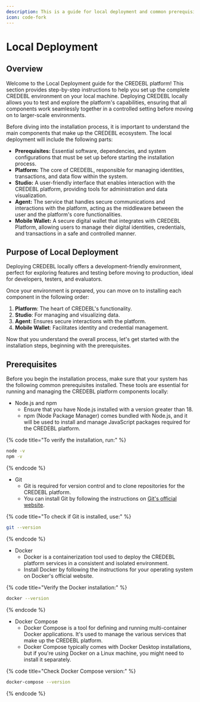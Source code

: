 ```yaml
---
description: This is a guide for local deployment and common prerequisites
icon: code-fork
---
```


# Local Deployment

## Overview

Welcome to the Local Deployment guide for the CREDEBL platform! This section provides step-by-step instructions to help you set up the complete CREDEBL environment on your local machine. Deploying CREDEBL locally allows you to test and explore the platform's capabilities, ensuring that all components work seamlessly together in a controlled setting before moving on to larger-scale environments.

Before diving into the installation process, it is important to understand the main components that make up the CREDEBL ecosystem. The local deployment will include the following parts:

* **Prerequisites:** Essential software, dependencies, and system configurations that must be set up before starting the installation process.
* **Platform:** The core of CREDEBL, responsible for managing identities, transactions, and data flow within the system.
* **Studio:** A user-friendly interface that enables interaction with the CREDEBL platform, providing tools for administration and data visualization.
* **Agent:** The service that handles secure communications and interactions with the platform, acting as the middleware between the user and the platform's core functionalities.
* **Mobile Wallet:** A secure digital wallet that integrates with CREDEBL Platform, allowing users to manage their digital identities, credentials, and transactions in a safe and controlled manner.

## Purpose of Local Deployment

Deploying CREDEBL locally offers a development-friendly environment, perfect for exploring features and testing before moving to production, ideal for developers, testers, and evaluators.

Once your environment is prepared, you can move on to installing each component in the following order:

1. **Platform**: The heart of CREDEBL's functionality.
2. **Studio**: For managing and visualizing data.
3. **Agent**: Ensures secure interactions with the platform.
4. **Mobile Wallet**: Facilitates identity and credential management.

Now that you understand the overall process, let's get started with the installation steps, beginning with the prerequisites.

## Prerequisites

Before you begin the installation process, make sure that your system has the following common prerequisites installed. These tools are essential for running and managing the CREDEBL platform components locally:

* Node.js and npm
  * Ensure that you have Node.js installed with a version greater than 18.&#x20;
  * npm (Node Package Manager) comes bundled with Node.js, and it will be used to install and manage JavaScript packages required for the CREDEBL platform.

{% code title="To verify the installation, run:" %}
```sh
node -v
npm -v
```
{% endcode %}

* Git
  * Git is required for version control and to clone repositories for the CREDEBL platform.
  * You can install Git by following the instructions on [Git's official website](https://git-scm.com/).

{% code title="To check if Git is installed, use:" %}
```sh
git --version
```
{% endcode %}

* Docker
  * Docker is a containerization tool used to deploy the CREDEBL platform services in a consistent and isolated environment.&#x20;
  * Install Docker by following the instructions for your operating system on Docker's official website.

{% code title="Verify the Docker installation:" %}
```sh
docker --version
```
{% endcode %}

* Docker Compose
  * Docker Compose is a tool for defining and running multi-container Docker applications. It's used to manage the various services that make up the CREDEBL platform.
  * Docker Compose typically comes with Docker Desktop installations, but if you're using Docker on a Linux machine, you might need to install it separately.

{% code title="Check Docker Compose version:" %}
```sh
docker-compose --version
```
{% endcode %}
